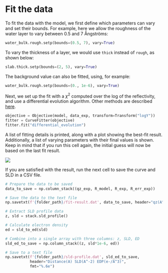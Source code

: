 # Fit the data

To fit the data with the model, we first define which parameters can vary and set their bounds. For example, here we allow the roughness of the water layer to vary between 0.5 and 7 Ångströms:

```python
water_bulk.rough.setp(bounds=(0.5, 7), vary=True)
```

To vary the thickness of a layer, we would use `thick` instead of `rough`, as shown below:

```python
slab.thick.setp(bounds=(2, 5), vary=True)
```

The background value can also be fitted, using, for example:

```python
water_bulk.rough.setp(bounds=(0., 1e-6), vary=True)
```

Next, we set up the fit with a $\chi^2$ computed over the log of the reflectivity, and use a differential evolution algorithm. Other methods are described [here](https://refnx.readthedocs.io/en/stable/refnx.analysis.html#refnx.analysis.CurveFitter).

```python
objective = Objective(model, data_exp, transform=Transform("logY"))
fitter = CurveFitter(objective)
fitter.fit("differential_evolution")
```

A list of fitting details is printed, along with a plot showing the best-fit result. Additionally, a list of varying parameters with their final values is shown. Keep in mind that if you run this cell again, the initial guess will now be based on the last fit result.

![](images/fit-data-result.png)

If you are satisfied with the result, run the next cell to save the curve and SLD in a CSV file.

```python
# Prepare the data to be saved
data_to_save = np.column_stack((qz_exp, R_model, R_exp, R_err_exp))

# Save the data to the text file
np.savetxt(f'{folder_path}/fit-result.dat', data_to_save, header="qz(A^-1) R_model R_exp R_err_exp", fmt="%.6e")

# Extract SLD profile data
z, sld = stack.sld_profile()

# Calculate electron density
ed = sld_to_ed(sld)

# Combine into a single array with three columns: z, SLD, ED
sld_ed_to_save = np.column_stack((z, sld*1e-6, ed))

# Save to a text file
np.savetxt(f'{folder_path}/sld-profile.dat', sld_ed_to_save,
           header="Distance(A) SLD(A^-2) EDP(e-/A^3)",
           fmt="%.6e")
```
